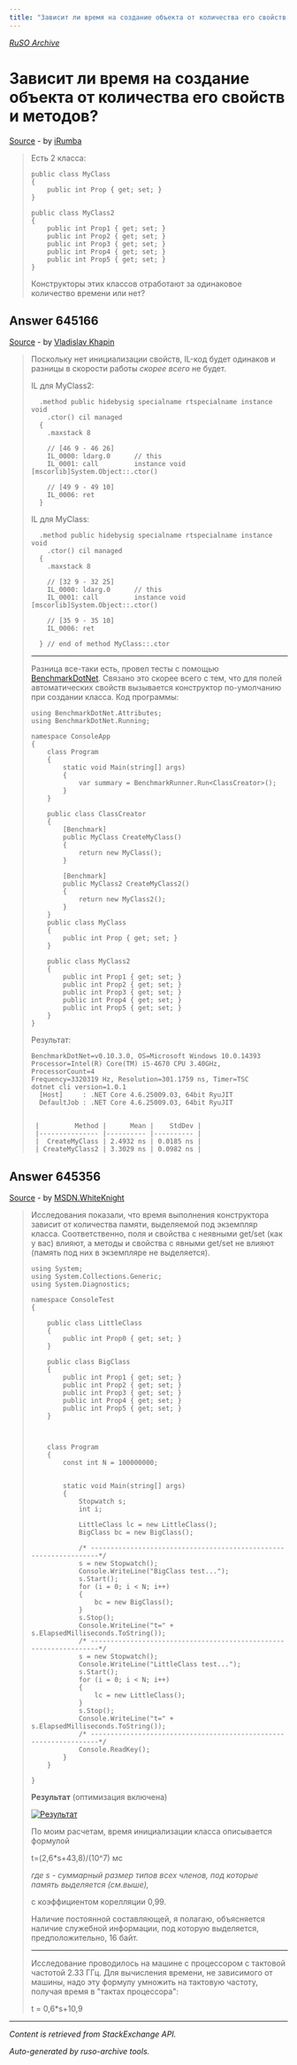 ```yaml
---
title: "Зависит ли время на создание объекта от количества его свойств и методов?"
---
```

<p><i><a href="https://github.com/MSDN-WhiteKnight/ruso-archive/">RuSO Archive</a></i></p>
<h1>Зависит ли время на создание объекта от количества его свойств и методов?</h1>
<p><a href="https://ru.stackoverflow.com/questions/645151/%d0%97%d0%b0%d0%b2%d0%b8%d1%81%d0%b8%d1%82-%d0%bb%d0%b8-%d0%b2%d1%80%d0%b5%d0%bc%d1%8f-%d0%bd%d0%b0-%d1%81%d0%be%d0%b7%d0%b4%d0%b0%d0%bd%d0%b8%d0%b5-%d0%be%d0%b1%d1%8a%d0%b5%d0%ba%d1%82%d0%b0-%d0%be%d1%82-%d0%ba%d0%be%d0%bb%d0%b8%d1%87%d0%b5%d1%81%d1%82%d0%b2%d0%b0-%d0%b5%d0%b3%d0%be-%d1%81%d0%b2%d0%be%d0%b9%d1%81%d1%82%d0%b2-%d0%b8-%d0%bc%d0%b5%d1%82%d0%be%d0%b4%d0%be%d0%b2">Source</a> - by <a href="https://ru.stackoverflow.com/users/188906/irumba">iRumba</a></p>
<blockquote>
<p>Есть 2 класса:</p>

<pre><code>public class MyClass
{
    public int Prop { get; set; }
}

public class MyClass2
{
    public int Prop1 { get; set; }
    public int Prop2 { get; set; }
    public int Prop3 { get; set; }
    public int Prop4 { get; set; }
    public int Prop5 { get; set; }
}
</code></pre>

<p>Конструкторы этих классов отработают за одинаковое количество времени или нет?</p>

</blockquote>
<h2>Answer 645166</h2>
<p><a href="https://ru.stackoverflow.com/a/645166/">Source</a> - by <a href="https://ru.stackoverflow.com/users/189374/vladislav-khapin">Vladislav Khapin</a></p>
<blockquote>
<p>Поскольку нет инициализации свойств, IL-код будет одинаков и разницы в скорости работы <em>скорее всего</em> не будет.</p>

<p>IL для MyClass2:</p>

<pre><code>  .method public hidebysig specialname rtspecialname instance void 
    .ctor() cil managed 
  {
    .maxstack 8

    // [46 9 - 46 26]
    IL_0000: ldarg.0      // this
    IL_0001: call         instance void [mscorlib]System.Object::.ctor()

    // [49 9 - 49 10]
    IL_0006: ret          
  } 
</code></pre>

<p>IL для MyClass:</p>

<pre><code>  .method public hidebysig specialname rtspecialname instance void 
    .ctor() cil managed 
  {
    .maxstack 8

    // [32 9 - 32 25]
    IL_0000: ldarg.0      // this
    IL_0001: call         instance void [mscorlib]System.Object::.ctor()

    // [35 9 - 35 10]
    IL_0006: ret          

  } // end of method MyClass::.ctor
</code></pre>

<hr>

<p>Разница все-таки есть, провел тесты с помощью <a href="http://benchmarkdotnet.org/HowItWorks.htm" rel="nofollow noreferrer">BenchmarkDotNet</a>. Связано это скорее всего с тем, что для полей автоматических свойств вызывается конструктор по-умолчанию при создании класса. Код программы:</p>

<pre><code>using BenchmarkDotNet.Attributes;
using BenchmarkDotNet.Running;

namespace ConsoleApp
{
    class Program
    {
        static void Main(string[] args)
        {
            var summary = BenchmarkRunner.Run&lt;ClassCreator&gt;();
        }
    }

    public class ClassCreator
    {
        [Benchmark]
        public MyClass CreateMyClass()
        {
            return new MyClass();
        }

        [Benchmark]
        public MyClass2 CreateMyClass2()
        {
            return new MyClass2();
        }
    }
    public class MyClass
    {
        public int Prop { get; set; }
    }

    public class MyClass2
    {
        public int Prop1 { get; set; }
        public int Prop2 { get; set; }
        public int Prop3 { get; set; }
        public int Prop4 { get; set; }
        public int Prop5 { get; set; }
    }
}
</code></pre>

<p>Результат:</p>

<pre><code>BenchmarkDotNet=v0.10.3.0, OS=Microsoft Windows 10.0.14393
Processor=Intel(R) Core(TM) i5-4670 CPU 3.40GHz, ProcessorCount=4
Frequency=3320319 Hz, Resolution=301.1759 ns, Timer=TSC
dotnet cli version=1.0.1
  [Host]     : .NET Core 4.6.25009.03, 64bit RyuJIT
  DefaultJob : .NET Core 4.6.25009.03, 64bit RyuJIT


 |         Method |      Mean |    StdDev |
 |--------------- |---------- |---------- |
 |  CreateMyClass | 2.4932 ns | 0.0185 ns |
 | CreateMyClass2 | 3.3029 ns | 0.0982 ns |
</code></pre>

</blockquote>
<h2>Answer 645356</h2>
<p><a href="https://ru.stackoverflow.com/a/645356/">Source</a> - by <a href="https://ru.stackoverflow.com/users/240512/msdn-whiteknight">MSDN.WhiteKnight</a></p>
<blockquote>
<p>Исследования показали, что время выполнения конструктора зависит от количества памяти, выделяемой под экземпляр класса. Соответственно, поля и свойства с неявными get/set (как у вас) влияют, а методы и свойства с явными get/set не влияют (память под них в экземпляре не выделяется).</p>

<pre><code>using System;
using System.Collections.Generic;
using System.Diagnostics;

namespace ConsoleTest
{

    public class LittleClass
    {
        public int Prop0 { get; set; } 
    }

    public class BigClass
    {
        public int Prop1 { get; set; }
        public int Prop2 { get; set; }
        public int Prop3 { get; set; }
        public int Prop4 { get; set; }
        public int Prop5 { get; set; }           
    }



    class Program
    {
        const int N = 100000000;


        static void Main(string[] args)
        {
            Stopwatch s;            
            int i; 

            LittleClass lc = new LittleClass();
            BigClass bc = new BigClass();

            /* ------------------------------------------------------------------*/
            s = new Stopwatch();            
            Console.WriteLine("BigClass test...");
            s.Start();
            for (i = 0; i &lt; N; i++)
            {
                bc = new BigClass();                
            }
            s.Stop();
            Console.WriteLine("t=" + s.ElapsedMilliseconds.ToString());
            /* ------------------------------------------------------------------*/
            s = new Stopwatch();            
            Console.WriteLine("LittleClass test...");
            s.Start();
            for (i = 0; i &lt; N; i++)
            {
                lc = new LittleClass();                
            }
            s.Stop();
            Console.WriteLine("t=" + s.ElapsedMilliseconds.ToString());
            /* ------------------------------------------------------------------*/
            Console.ReadKey();
        }
    }  

}
</code></pre>

<p><strong>Результат</strong> (оптимизация включена)</p>

<p><a href="https://i.stack.imgur.com/Qi4DQ.png" rel="noreferrer"><img src="https://i.stack.imgur.com/Qi4DQ.png" alt="Результат"></a></p>

<p>По моим расчетам, время инициализации класса описывается формулой </p>

<p>t=(2,6*s+43,8)/(10^7) мс</p>

<p><em>где s - суммарный размер типов всех членов, под которые память выделяется (см.выше),</em></p>

<p>с коэффициентом корелляции 0,99.</p>

<p>Наличие постоянной составляющей, я полагаю, объясняется наличие служебной информации, под которую выделяется, предположительно, 16 байт.</p>

<hr>

<p>Исследование проводилось на машине с процессором с тактовой частотой 2.33 ГГц. Для вычисления времени, не зависимого от машины, надо эту формулу умножить на тактовую частоту, получая время в "тактах процессора":</p>

<p>t = 0,6*s+10,9</p>

</blockquote>
<hr/>
<p><i>Content is retrieved from StackExchange API. </i></p>
<p><i>Auto-generated by ruso-archive tools. </i></p>
